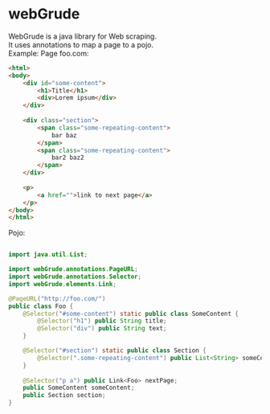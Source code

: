 webGrude
=========

WebGrude is a java library for Web scraping.  
It uses annotations to map a page to a pojo.  
Example:
Page foo.com:
```html
<html>
<body>
	<div id="some-content">
		<h1>Title</h1>
		<div>Lorem ipsum</div>
	</div>
  
	<div class="section">
		<span class="some-repeating-content">
			bar baz
		</span>
		<span class="some-repeating-content">
			bar2 baz2
		</span>
	</div>
	
	<p>
		<a href="">link to next page</a>
	</p>
</body>
</html>
```
Pojo:
```java

import java.util.List;

import webGrude.annotations.PageURL;
import webGrude.annotations.Selector;
import webGrude.elements.Link;

@PageURL("http://foo.com/")
public class Foo {
	@Selector("#some-content") static public class SomeContent {
		@Selector("h1") public String title;
		@Selector("div") public String text;
	}

	@Selector("#section") static public class Section {
		@Selector(".some-repeating-content") public List<String> someContent;
	}
	
	@Selector("p a") public Link<Foo> nextPage;
	public SomeContent someContent;
	public Section section;
}
```
